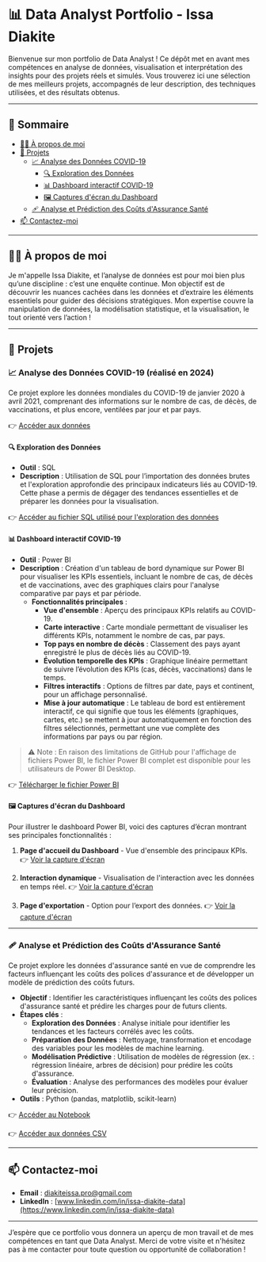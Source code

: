 # 📊 Data Analyst Portfolio - Issa Diakite

Bienvenue sur mon portfolio de Data Analyst ! Ce dépôt met en avant mes compétences en analyse de données, visualisation et interprétation des insights pour des projets réels et simulés. Vous trouverez ici une sélection de mes meilleurs projets, accompagnés de leur description, des techniques utilisées, et des résultats obtenus.

---

## 📑 Sommaire
- [🧑‍💻 À propos de moi](#-À-propos-de-moi)
- [📂 Projets](#-projets)
  - [📈 Analyse des Données COVID-19](#-analyse-des-données-covid-19-réalisé-en-2024)
    - [🔍 Exploration des Données](#-exploration-des-données)
    - [📊 Dashboard interactif COVID-19](#-dashboard-interactif-covid-19)
    - [🖼️ Captures d'écran du Dashboard](#-captures-décran-du-dashboard)
  - [🩹 Analyse et Prédiction des Coûts d'Assurance Santé](#-analyse-et-prédiction-des-coûts-dassurance-santé)
- [📫 Contactez-moi](#-contactez-moi)

---

## 🧑‍💻 À propos de moi

Je m'appelle Issa Diakite, et l’analyse de données est pour moi bien plus qu’une discipline : c’est une enquête continue. Mon objectif est de découvrir les nuances cachées dans les données et d’extraire les éléments essentiels pour guider des décisions stratégiques. Mon expertise couvre la manipulation de données, la modélisation statistique, et la visualisation, le tout orienté vers l’action !

---

## 📂 Projets

### 📈 Analyse des Données COVID-19 (réalisé en 2024)

Ce projet explore les données mondiales du COVID-19 de janvier 2020 à avril 2021, comprenant des informations sur le nombre de cas, de décès, de vaccinations, et plus encore, ventilées par jour et par pays.

👉 [Accéder aux données](https://github.com/IssaDiak/PortfolioProjects/blob/main/CovidData.csv)

#### 🔍 Exploration des Données
- **Outil** : SQL
- **Description** : Utilisation de SQL pour l’importation des données brutes et l'exploration approfondie des principaux indicateurs liés au COVID-19. Cette phase a permis de dégager des tendances essentielles et de préparer les données pour la visualisation.

👉 [Accéder au fichier SQL utilisé pour l'exploration des données](https://github.com/IssaDiak/PortfolioProjects/blob/main/Covid_SQL_Data_Exploration.sql)

#### 📊 Dashboard interactif COVID-19
- **Outil** : Power BI
- **Description** : Création d'un tableau de bord dynamique sur Power BI pour visualiser les KPIs essentiels, incluant le nombre de cas, de décès et de vaccinations, avec des graphiques clairs pour l'analyse comparative par pays et par période.
  - **Fonctionnalités principales** :
    - **Vue d'ensemble** : Aperçu des principaux KPIs relatifs au COVID-19.
    - **Carte interactive** : Carte mondiale permettant de visualiser les différents KPIs, notamment le nombre de cas, par pays.
    - **Top pays en nombre de décès** : Classement des pays ayant enregistré le plus de décès liés au COVID-19.
    - **Évolution temporelle des KPIs** : Graphique linéaire permettant de suivre l’évolution des KPIs (cas, décès, vaccinations) dans le temps.
    - **Filtres interactifs** : Options de filtres par date, pays et continent, pour un affichage personnalisé.
    - **Mise à jour automatique** : Le tableau de bord est entièrement interactif, ce qui signifie que tous les éléments (graphiques, cartes, etc.) se mettent à jour automatiquement en fonction des filtres sélectionnés, permettant une vue complète des informations par pays ou par région.

> ⚠️ Note : En raison des limitations de GitHub pour l'affichage de fichiers Power BI, le fichier Power BI complet est disponible pour les utilisateurs de Power BI Desktop.

👉 [Télécharger le fichier Power BI](https://github.com/IssaDiak/PortfolioProjects/blob/main/Covid_Dashboard.pbix)

#### 🖼️ Captures d'écran du Dashboard
Pour illustrer le dashboard Power BI, voici des captures d’écran montrant ses principales fonctionnalités :

1. **Page d'accueil du Dashboard** - Vue d'ensemble des principaux KPIs.
   👉 [Voir la capture d'écran](https://github.com/IssaDiak/PortfolioProjects/blob/main/Covid_dashboard_screen1.png)

2. **Interaction dynamique** - Visualisation de l'interaction avec les données en temps réel.
   👉 [Voir la capture d'écran](https://github.com/IssaDiak/PortfolioProjects/blob/main/Covid_dashboard_screen2.png)

3. **Page d'exportation** - Option pour l’export des données.
   👉 [Voir la capture d'écran](https://github.com/IssaDiak/PortfolioProjects/blob/main/Covid_dashboard_screen3.png)

---

### 🩹 Analyse et Prédiction des Coûts d'Assurance Santé

Ce projet explore les données d'assurance santé en vue de comprendre les facteurs influençant les coûts des polices d'assurance et de développer un modèle de prédiction des coûts futurs.

- **Objectif** : Identifier les caractéristiques influençant les coûts des polices d'assurance santé et prédire les charges pour de futurs clients.
- **Étapes clés** :
  - **Exploration des Données** : Analyse initiale pour identifier les tendances et les facteurs corrélés avec les coûts.
  - **Préparation des Données** : Nettoyage, transformation et encodage des variables pour les modèles de machine learning.
  - **Modélisation Prédictive** : Utilisation de modèles de régression (ex. : régression linéaire, arbres de décision) pour prédire les coûts d'assurance.
  - **Évaluation** : Analyse des performances des modèles pour évaluer leur précision.
- **Outils** : Python (pandas, matplotlib, scikit-learn)

👉 [Accéder au Notebook](https://github.com/IssaDiak/PortfolioProjects/blob/main/Medical_Insurance_Cost_Analysis_and_Prediction.ipynb)

👉 [Accéder aux données CSV](https://github.com/IssaDiak/PortfolioProjects/blob/main/Medical_Insurance.csv)

---

## 📫 Contactez-moi

- **Email** : diakiteissa.pro@gmail.com
- **LinkedIn** : [www.linkedin.com/in/issa-diakite-data](https://www.linkedin.com/in/issa-diakite-data)

---

J’espère que ce portfolio vous donnera un aperçu de mon travail et de mes compétences en tant que Data Analyst. Merci de votre visite et n'hésitez pas à me contacter pour toute question ou opportunité de collaboration !
